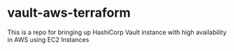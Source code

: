 # vault-aws-terraform
This is a repo for bringing up HashiCorp Vault instance with high availability in AWS using EC2 Instances
